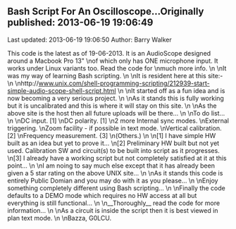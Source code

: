 ## Bash Script For An Oscilloscope...Originally published: 2013-06-19 19:06:49 
Last updated: 2013-06-19 19:06:50 
Author: Barry Walker 
 
This code is the latest as of 19-06-2013. It is an AudioScope designed around a Macbook Pro 13"\nof which only has ONE microphone input. It works under Linux variants too. Read the code for\nmuch more info.\n\nIt was my way of learning Bash scripting.\n\nIt is resident here at this site:-\n\nhttp://www.unix.com/shell-programming-scripting/212939-start-simple-audio-scope-shell-script.html\n\nIt started off as a fun idea and is now becoming a very serious project.\n\nAs it stands this is fully working but it is uncalibrated and this is where it will stay on this site.\n\nAs the above site is the host then all future uploads will be there...\n\nTo do list...\n\nDC input. [1]\nDC polarity. [1]\n2 more Internal sync modes.\nExternal triggering.\nZoom facility - if possible in text mode.\nVertical calibration. [2]\nFrequency measurement. {3]\n(Others.)\n\n[1] I have simple HW built as an idea but yet to prove it...\n[2] Preliminary HW built but not yet used. Calibration SW and circuit(s) to be built into script as it progresses.\n[3] I already have a working script but not completely satisfied at it at this point...\n\nI am noing to say much else except that it has already been given a 5 star rating on the above UNIX site...\n\nAs it stands this code is entirely Public Domian and you may do with it as you please...\n\nEnjoy something completely different using Bash scripting...\n\nFinally the code defaults to a DEMO mode which requires no HW access at all but everything is still functional...\n\n__Thoroughly__ read the code for more information...\n\nAs a circuit is inside the script then it is best viewed in plan text mode.\n\nBazza, G0LCU.